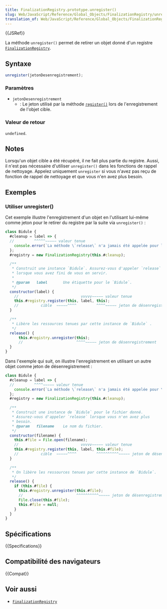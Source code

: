 ```yaml
---
title: FinalizationRegistry.prototype.unregister()
slug: Web/JavaScript/Reference/Global_Objects/FinalizationRegistry/unregister
translation_of: Web/JavaScript/Reference/Global_Objects/FinalizationRegistry/unregister
---
```


{{JSRef}}

La méthode `unregister()` permet de retirer un objet donné d'un registre [`FinalizationRegistry`](/fr/docs/Web/JavaScript/Reference/Global_Objects/FinalizationRegistry).

## Syntaxe

```js
unregister(jetonDesenregistrement);
```

### Paramètres

- `jetonDesenregistrement`
  - : Le jeton utilisé par la méthode [`register()`](/fr/docs/Web/JavaScript/Reference/Global_Objects/FinalizationRegistry/register) lors de l'enregistrement de l'objet cible.

### Valeur de retour

`undefined`.

## Notes

Lorsqu'un objet cible a été récupéré, il ne fait plus partie du registre. Aussi, il n'est pas nécessaire d'utiliser `unregister()` dans les fonctions de rappel de nettoyage. Appelez uniquement `unregister` si vous n'avez pas reçu de fonction de rappel de nettoyage et que vous n'en avez plus besoin.

## Exemples

### Utiliser unregister()

Cet exemple illustre l'enregistrement d'un objet en l'utilisant lui-même comme jeton pour le retirer du registre par la suite via `unregister()`&nbsp;:

```js
class Bidule {
  #cleanup = label => {
  //         ^^^^^−−−−− valeur tenue
    console.error(`La méthode \`release\` n'a jamais été appelée pour l'objet avec l'étiquette "${label}"`);
  };
  #registry = new FinalizationRegistry(this.#cleanup);

  /**
   * Construit une instance `Bidule`. Assurez-vous d'appeler `release`
   * lorsque vous avez fini de vous en servir.
   *
   * @param   label       Une étiquette pour le `Bidule`.
   */
  constructor(label) {
    //                            vvvvv−−−−− valeur tenue
    this.#registry.register(this, label, this);
    //          cible  −−−−−^^^^         ^^^^−−−−− jeton de désenregistrement
  }

  /**
   * Libère les ressources tenues par cette instance de `Bidule` .
   */
  release() {
      this.#registry.unregister(this);
      //                        ^^^^−−−−− jeton de désenregistrement
  }
}
```

Dans l'exemple qui suit, on illustre l'enregistrement en utilisant un autre objet comme jeton de désenregistrement&nbsp;:

```js
class Bidule {
  #cleanup = label => {
  //         ^^^^−−−−− valeur tenue
    console.error(`La méthode \`release\` n'a jamais été appelée pour \`Bidule\` pour le fichier "${file.name}"`);
  };
  #registry = new FinalizationRegistry(this.#cleanup);

  /**
   * Construit une instance de `Bidule` pour le fichier donné.
   * Assurez-vous d'appeler `release` lorsque vous n'en avez plus
   * besoin.
   * @param   filename    Le nom du fichier.
   */
  constructor(filename) {
    this.#file = File.open(filename);
    //                            vvvvv−−−−− valeur tenue
    this.#registry.register(this, label, this.#file);
    //          cible  −−−−−^^^^         ^^^^^^^^^^−−−−− jeton de désenregistrement
  }

  /**
   * On libère les ressources tenues par cette instance de `Bidule`.
   */
  release() {
    if (this.#file) {
      this.#registry.unregister(this.#file);
      //                        ^^^^^^^^^^−−−−− jeton de désenregistrement
      File.close(this.#file);
      this.#file = null;
    }
  }
}
```

## Spécifications

{{Specifications}}

## Compatibilité des navigateurs

{{Compat}}

## Voir aussi

- [`FinalizationRegistry`](/fr/docs/Web/JavaScript/Reference/Global_Objects/FinalizationRegistry)
